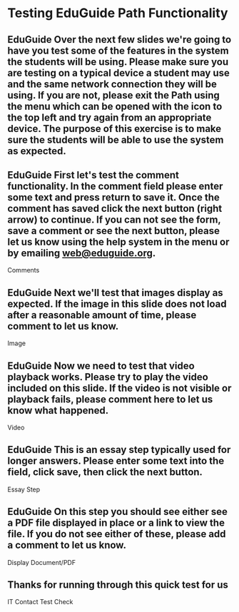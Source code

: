 # Testing EduGuide Path Functionality

## EduGuide Over the next few slides we're going to have you test some of the features in the system the students will be using. Please make sure you are testing on a typical device a student may use and the same network connection they will be using. If you are not, please exit the Path using the menu which can be opened with the icon to the top left and try again from an appropriate device. The purpose of this exercise is to make sure the students will be able to use the system as expected.

## EduGuide First let's test the comment functionality. In the comment field please enter some text and press return to save it. Once the comment has saved click the next button (right arrow) to continue. If you can not see the form, save a comment or see the next button, please let us know using the help system in the menu or by emailing web@eduguide.org.

Comments

## EduGuide Next we'll test that images display as expected. If the image in this slide does not load after a reasonable amount of time, please comment to let us know.

Image

## EduGuide Now we need to test that video playback works. Please try to play the video included on this slide. If the video is not visible or playback fails, please comment here to let us know what happened.

Video

## EduGuide This is an essay step typically used for longer answers. Please enter some text into the field, click save, then click the next button.

Essay Step

## EduGuide On this step you should see either see a PDF file displayed in place or a link to view the file. If you do not see either of these, please add a comment to let us know.

Display Document/PDF

## Thanks for running through this quick test for us

IT Contact Test Check
